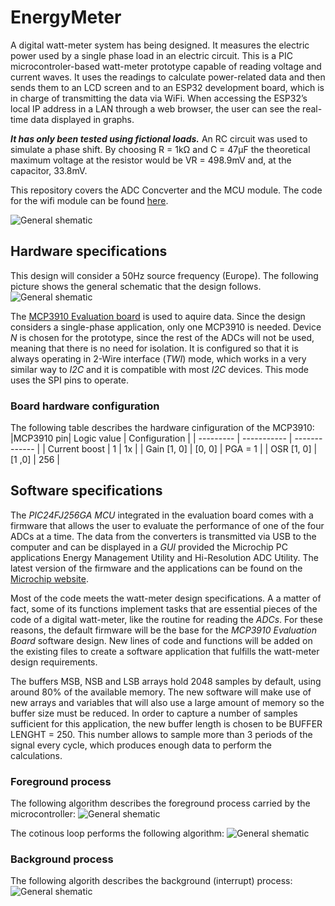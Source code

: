 # EnergyMeter
A digital watt-meter system has being designed. It measures the electric power used by a
single phase load in an electric circuit. This is a PIC microcontroler-based watt-meter prototype capable of reading voltage and current
waves. It uses the readings to calculate power-related data and then sends them to an LCD screen and to an ESP32 development board, which is in charge
of transmitting the data via WiFi. When accessing the ESP32’s local IP address in a LAN through a web browser, the user can see the real-time data displayed
in graphs.

***It has only been tested using fictional loads.*** An RC circuit was used to simulate a phase shift.  By choosing R = 1kΩ and C = 47µF the theoretical maximum voltage
at the resistor would be VR = 498.9mV and, at the capacitor, 33.8mV.

This repository covers the ADC Concverter and the MCU module. The code for the wifi module can be found [here](https://github.com/rucoma00/EnergyMeter_WiFi_Com).

![General shematic](Media/Device_Assembly.jpg)

## Hardware specifications
This design will consider a 50Hz source frequency (Europe). The following picture shows the general schematic that the design follows. 
![General shematic](Media/Esquema_Basico_Vatimetro.png)

The [MCP3910 Evaluation board](https://www.microchip.com/en-us/development-tool/adm00425) is used to aquire data. Since the design considers a single-phase application, only one MCP3910 is needed. Device *N* is chosen for the prototype, since the rest of the ADCs will not be used,
meaning that there is no need for isolation. It is configured so that it is always operating in
2-Wire interface (*TWI*) mode, which works in a very similar way to *I2C* and it is compatible with most *I2C* devices. This mode uses the SPI pins to operate.

### Board hardware configuration
The following table describes the hardware cinfiguration of the MCP3910:
|MCP3910 pin| Logic value | Configuration |
| --------- | ----------- | ------------- |
| Current boost | 1 | 1x |
| Gain [1, 0] | [0, 0] | PGA = 1 |
| OSR [1, 0] | [1 ,0] | 256 |

## Software specifications
The *PIC24FJ256GA* *MCU* integrated in the evaluation board comes with a firmware that
allows the user to evaluate the performance of one of the four ADCs at a time. The data from
the converters is transmitted via USB to the computer and can be displayed in a *GUI* provided the Microchip PC applications Energy Management Utility
and Hi-Resolution ADC Utility. The latest version of the firmware and the applications can
be found on the [Microchip website](https://www.microchip.com/en-us/development-tool/adm00425).

Most of the code meets the watt-meter design specifications. A a matter of fact, some of
its functions implement tasks that are essential pieces of the code of a digital watt-meter, like
the routine for reading the *ADCs*. For these reasons, the default firmware will be the base for
the *MCP3910 Evaluation Board* software design. New lines of code and functions will be
added on the existing files to create a software application that fulfills the watt-meter design
requirements.

The buffers MSB, NSB and LSB arrays hold 2048 samples by default, using around 80% of
the available memory. The new software will make use of new arrays and variables that will
also use a large amount of memory so the buffer size must be reduced. In order to capture a number of samples sufficient for this application, the new buffer length
is chosen to be BUFFER LENGHT = 250. This number allows to sample more
than 3 periods of the signal every cycle, which produces enough data to perform the calculations.

### Foreground process
The following algorithm describes the foreground process carried by the microcontroller: 
![General shematic](Media/flux_full_process.png)

The cotinous loop performs the following algorithm:
![General shematic](Media/While1.png)

### Background process
The following algorith describes the background (interrupt) process:
![General shematic](Media/cninterrupt.png)

